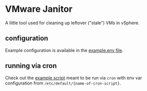 # VMware Janitor

A little tool used for cleaning up leftover ("stale") VMs in vSphere.

## configuration

Example configuration is available in the [example.env file](./example.env).

## running via cron

Check out the [example script](./cron-example) meant to be run via `cron` with
env var configuration from `/etc/default/{name-of-cron-script}`.
